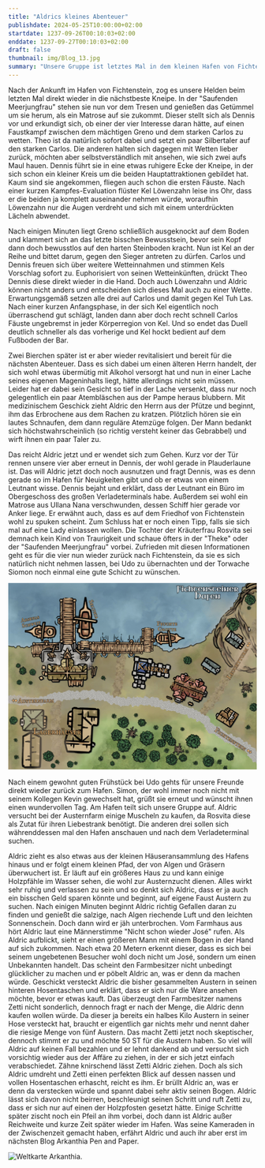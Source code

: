 ```yaml
---
title: "Aldrics kleines Abenteuer"
publishdate: 2024-05-25T10:00:00+02:00
startdate: 1237-09-26T00:10:03+02:00
enddate: 1237-09-27T00:10:03+02:00
draft: false
thumbnail: img/Blog_13.jpg
summary: "Unsere Gruppe ist letztes Mal in dem kleinen Hafen von Fichtenstein angekommen. Nachdem sie sich damals kurz in der hiesigen Bar umgeguckt hatten, wird diese in diesem Blog ausführlich erkundet. Außerdem begibt sich Aldric auf ein kleines eigenes Abenteuer. Wie der Barabend diesmal verläuft und was Aldrics Mission ist, erfahrt ihr hier:"
---
```


Nach der Ankunft im Hafen von Fichtenstein, zog es unsere Helden beim letzten Mal direkt wieder in die nächstbeste Kneipe. In der "Saufenden Meerjungfrau" stehen sie nun vor dem Tresen und genießen das Getümmel um sie herum, als ein Matrose auf sie zukommt. Dieser stellt sich als Dennis vor und erkundigt sich, ob einer der vier Interesse daran hätte, auf einen Faustkampf zwischen dem mächtigen Greno und dem starken Carlos zu wetten. Theo ist da natürlich sofort dabei und setzt ein paar Silbertaler auf den starken Carlos. Die anderen halten sich dagegen mit Wetten lieber zurück, möchten aber selbstverständlich mit ansehen, wie sich zwei aufs Maul hauen. Dennis führt sie in eine etwas ruhigere Ecke der Kneipe, in der sich schon ein kleiner Kreis um die beiden Hauptattraktionen gebildet hat. Kaum sind sie angekommen, fliegen auch schon die ersten Fäuste. Nach einer kurzen Kampfes-Evaluation flüster Kel Löwenzahn leise ins Ohr, dass er die beiden ja komplett auseinander nehmen würde, woraufhin Löwenzahn nur die Augen verdreht und sich mit einem unterdrückten Lächeln abwendet. 

Nach einigen Minuten liegt Greno schließlich ausgeknockt auf dem Boden und klammert sich an das letzte bisschen Bewusstsein, bevor sein Kopf dann doch bewusstlos auf den harten Steinboden kracht. Nun ist Kel an der Reihe und bittet darum, gegen den Sieger antreten zu dürfen. Carlos und Dennis freuen sich über weitere Wetteinnahmen und stimmen Kels Vorschlag sofort zu. Euphorisiert von seinen Wetteinkünften, drückt Theo Dennis diese direkt wieder in die Hand. Doch auch Löwenzahn und Aldric können nicht anders und entscheiden sich dieses Mal auch zu einer Wette. Erwartungsgemäß setzen alle drei auf Carlos und damit gegen Kel Tuh Las. Nach einer kurzen Anfangsphase, in der sich Kel eigentlich noch überraschend gut schlägt, landen dann aber doch recht schnell Carlos Fäuste ungebremst in jeder Körperregion von Kel. Und so endet das Duell deutlich schneller als das vorherige und Kel hockt bedient auf dem Fußboden der Bar. 

Zwei Bierchen später ist er aber wieder revitalisiert und bereit für die nächsten Abenteuer. Dass es sich dabei um einen älteren Herrn handelt, der sich wohl etwas übermütig mit Alkohol versorgt hat und nun in einer Lache seines eigenen Mageninhalts liegt, hätte allerdings nicht sein müssen. Leider hat er dabei sein Gesicht so tief in der Lache versenkt, dass nur noch gelegentlich ein paar Atembläschen aus der Pampe heraus blubbern. Mit medizinischem Geschick zieht Aldric den Herrn aus der Pfütze und beginnt, ihm das Erbrochene aus dem Rachen zu kratzen. Plötzlich hören sie ein lautes Schnaufen, dem dann reguläre Atemzüge folgen. Der Mann bedankt sich höchstwahrscheinlich (so richtig versteht keiner das Gebrabbel) und wirft ihnen ein paar Taler zu.

Das reicht Aldric jetzt und er wendet sich zum Gehen. Kurz vor der Tür rennen unsere vier aber erneut in Dennis, der wohl gerade in Plauderlaune ist. Das will Aldric jetzt doch noch ausnutzen und fragt Dennis, was es denn gerade so im Hafen für Neuigkeiten gibt und ob er etwas von einem Leutnant wisse. Dennis bejaht und erklärt, dass der Leutnant ein Büro im Obergeschoss des großen Verladeterminals habe. Außerdem sei wohl ein Matrose aus Ullana Nana verschwunden, dessen Schiff hier gerade vor Anker liege. Er erwähnt auch, dass es auf dem Friedhof von Fichtenstein wohl zu spuken scheint. Zum Schluss hat er noch einen Tipp, falls sie sich mal auf eine Lady einlassen wollen. Die Tochter der Kräuterfrau Rosvita sei demnach kein Kind von Traurigkeit und schaue öfters in der "Theke" oder der "Saufenden Meerjungfrau" vorbei. Zufrieden mit diesen Informationen geht es für die vier nun wieder zurück nach Fichtenstein, da sie es sich natürlich nicht nehmen lassen, bei Udo zu übernachten und der Torwache Siomon noch einmal eine gute Schicht zu wünschen.

<div class="img-max center">
  <img class="img-fluid rounded" title="Karte Fichtenstein Hafen" alt="Karte Fichtenstein Hafen." src="./img/fichtenstein_hafen.jpg" />
</div>

Nach einem gewohnt guten Frühstück bei Udo gehts für unsere Freunde direkt wieder zurück zum Hafen. Simon, der wohl immer noch nicht mit seinem Kollegen Kevin gewechselt hat, grüßt sie erneut und wünscht ihnen einen wundervollen Tag. Am Hafen teilt sich unsere Gruppe auf. Aldric versucht bei der Austernfarm einige Muscheln zu kaufen, da Rosvita diese als Zutat für ihren Liebestrank benötigt. Die anderen drei sollen sich währenddessen mal den Hafen anschauen und nach dem Verladeterminal suchen. 

Aldric zieht es also etwas aus der kleinen Häuseransammlung des Hafens hinaus und er folgt einem kleinen Pfad, der von Algen und Gräsern überwuchert ist. Er läuft auf ein größeres Haus zu und kann einige Holzpfähle im Wasser sehen, die wohl zur Austernzucht dienen. Alles wirkt sehr ruhig und verlassen zu sein und so denkt sich Aldric, dass er ja auch ein bisschen Geld sparen könnte und beginnt, auf eigene Faust Austern zu suchen. Nach einigen Minuten beginnt Aldric richtig Gefallen daran zu finden und genießt die salzige, nach Algen riechende Luft und den leichten Sonnenschein. Doch dann wird er jäh unterbrochen. Vom Farmhaus aus hört Aldric laut eine Männerstimme "Nicht schon wieder José" rufen. Als Aldric aufblickt, sieht er einen größeren Mann mit einem Bogen in der Hand auf sich zukommen. Nach etwa 20 Metern erkennt dieser, dass es sich bei seinem ungebetenen Besucher wohl doch nicht um José, sondern um einen Unbekannten handelt. Das scheint den Farmbesitzer nicht unbedingt glücklicher zu machen und er pöbelt Aldric an, was er denn da machen würde. Geschickt versteckt Aldric die bisher gesammelten Austern in seinen hinteren Hosentaschen und erklärt,  dass er sich nur die Ware ansehen möchte, bevor er etwas kauft. Das überzeugt den Farmbesitzer namens Zetti nicht sonderlich, dennoch fragt er nach der Menge, die Aldric denn kaufen wollen würde. Da dieser ja bereits ein halbes Kilo Austern in seiner Hose versteckt hat, braucht er eigentlich gar nichts mehr und nennt daher die riesige Menge von fünf Austern. Das macht Zetti jetzt noch skeptischer, dennoch stimmt er zu und möchte 50 ST für die Austern haben. So viel will Aldric auf keinen Fall bezahlen und er lehnt dankend ab und versucht sich vorsichtig wieder aus der Affäre zu ziehen, in der er sich jetzt einfach verabschiedet. Zähne knirschend lässt Zetti Aldric ziehen. Doch als sich Aldric umdreht und Zetti einen perfekten Blick auf dessen nassen und vollen Hosentaschen erhascht, reicht es ihm. Er brüllt Aldric an, was er denn da verstecken würde und spannt dabei sehr aktiv seinen Bogen. Aldric lässt sich davon nicht beirren, beschleunigt seinen Schritt und ruft Zetti zu, dass er sich nur auf einen der Holzpfosten gesetzt hätte. Einige Schritte später zischt noch ein Pfeil an ihm vorbei, doch dann ist Aldric außer Reichweite und kurze Zeit später wieder im Hafen. Was seine Kameraden in der Zwischenzeit gemacht haben, erfährt Aldric und auch ihr aber erst im nächsten Blog Arkanthia Pen and Paper.

<div class="center">
  <img class="img-fluid" title="Weltkarte Arkanthia" alt="Weltkarte Arkanthia." src="./img/Arkanthia_Full_Map_Fichtenstein.jpg" />
</div>










